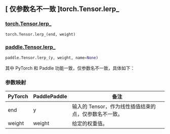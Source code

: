 ## [ 仅参数名不一致 ]torch.Tensor.lerp_

### [torch.Tensor.lerp\_](https://pytorch.org/docs/stable/generated/torch.Tensor.lerp_.html)

```python
torch.Tensor.lerp_(end, weight)
```

### [paddle.Tensor.lerp\_](https://www.paddlepaddle.org.cn/documentation/docs/zh/develop/api/paddle/Tensor_cn.html#lerp-x-y-weight-name-none)

```python
paddle.Tensor.lerp_(y, weight, name=None)
```

其中 PyTorch 和 Paddle 功能一致，仅参数名不一致，具体如下：

### 参数映射

| PyTorch | PaddlePaddle | 备注 |
| ------- | ------------ | -- |
| end     | y            | 输入的 Tensor，作为线性插值结束的点，仅参数名不一致。 |
| weight  | weight       | 给定的权重值。 |
